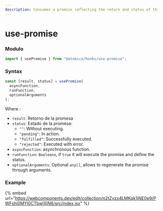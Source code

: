 ```yaml
---
description: Consumes a promise reflecting the return and status of this.
---
```


# use-promise

### Modulo

```javascript
import { usePromise } from "@atomico/hooks/use-promise";
```

### Syntax

```jsx
const [result, status] = usePromise(
  asyncFunction,
  runFunction,
  optionalArguments
);
```

Where :

* `result`: Retorno de la promesa
* `status`: Estado de la promesa:
  * `""`: Without executing.
  * `"pending"`: In action.
  * `"fulfilled"`: Successfully executed.
  * `"rejected"`: Executed with error.
* `asyncFunction`: asynchronous function.
* `runFunction`: `Booleano`, if `true` it will execute the promise and define the status.
* `optionalArguments`: Optional `any[]`, allows to regenerate the promise through arguments.

### Example

{% embed url="https://webcomponents.dev/edit/collection/n2tZyzx4LMKqk1jNE0e9/PWFshi0MYl0CTbwlXIN6/src/index.jsx" %}



